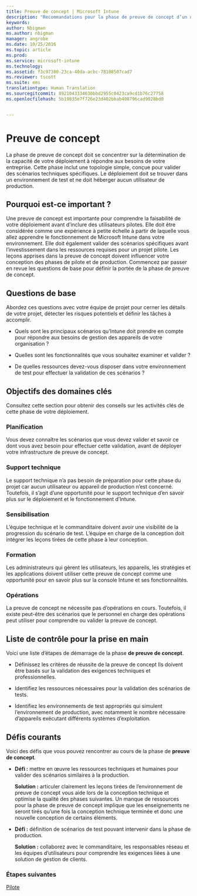 ```yaml
---
title: Preuve de concept | Microsoft Intune
description: "Recommandations pour la phase de preuve de concept d’un déploiement Intune."
keywords: 
author: Nbigman
ms.author: nbigman
manager: angrobe
ms.date: 10/25/2016
ms.topic: article
ms.prod: 
ms.service: microsoft-intune
ms.technology: 
ms.assetid: f3c97380-23ca-40da-acbc-78108507cad7
ms.reviewer: tscott
ms.suite: ems
translationtype: Human Translation
ms.sourcegitcommit: 8921043334630bbd2955c0423ca9cd1b76c27758
ms.openlocfilehash: 5b19835e7f726e23d402bbab408796cad9028bd0


---
```


# Preuve de concept
La phase de preuve de concept doit se concentrer sur la détermination de la capacité de votre déploiement à répondre aux besoins de votre entreprise. Cette phase inclut une topologie simple, conçue pour valider des scénarios techniques spécifiques.  Le déploiement doit se trouver dans un environnement de test et ne doit héberger aucun utilisateur de production.

## Pourquoi est-ce important ?
Une preuve de concept est importante pour comprendre la faisabilité de votre déploiement avant d’inclure des utilisateurs pilotes. Elle doit être considérée comme une expérience à petite échelle à partir de laquelle vous allez apprendre le fonctionnement de Microsoft Intune dans votre environnement. Elle doit également valider des scénarios spécifiques avant l’investissement dans les ressources requises pour un projet pilote. Les leçons apprises dans la preuve de concept doivent influencer votre conception des phases de pilote et de production.
Commencez par passer en revue les questions de base pour définir la portée de la phase de preuve de concept.

## Questions de base
Abordez ces questions avec votre équipe de projet pour cerner les détails de votre projet, détecter les risques potentiels et définir les tâches à accomplir.

-   Quels sont les principaux scénarios qu’Intune doit prendre en compte pour répondre aux besoins de gestion des appareils de votre organisation ?

-   Quelles sont les fonctionnalités que vous souhaitez examiner et valider ?

-   De quelles ressources devez-vous disposer dans votre environnement de test pour effectuer la validation de ces scénarios ?

## Objectifs des domaines clés
Consultez cette section pour obtenir des conseils sur les activités clés de cette phase de votre déploiement.

### Planification
Vous devez connaître les scénarios que vous devez valider et savoir ce dont vous avez besoin pour effectuer cette validation, avant de déployer votre infrastructure de preuve de concept.

### Support technique
Le support technique n’a pas besoin de préparation pour cette phase du projet car aucun utilisateur ou appareil de production n’est concerné. Toutefois, il s’agit d’une opportunité pour le support technique d’en savoir plus sur le déploiement et le fonctionnement d’Intune.

### Sensibilisation
L’équipe technique et le commanditaire doivent avoir une visibilité de la progression du scénario de test. L’équipe en charge de la conception doit intégrer les leçons tirées de cette phase à leur conception.

### Formation
Les administrateurs qui gèrent les utilisateurs, les appareils, les stratégies et les applications doivent utiliser cette preuve de concept comme une opportunité pour en savoir plus sur la console Intune et ses fonctionnalités.

### Opérations
La preuve de concept ne nécessite pas d’opérations en cours. Toutefois, il existe peut-être des scénarios que le personnel en charge des opérations peut utiliser pour comprendre ou valider la preuve de concept.

## Liste de contrôle pour la prise en main
Voici une liste d’étapes de démarrage de la phase **de preuve de concept**.

-   Définissez les critères de réussite de la preuve de concept Ils doivent être basés sur la validation des exigences techniques et professionnelles.

-   Identifiez les ressources nécessaires pour la validation des scénarios de tests.

-   Identifiez les environnements de test appropriés qui simulent l’environnement de production, avec notamment le nombre nécessaire d’appareils exécutant différents systèmes d’exploitation.

## Défis courants
Voici des défis que vous pouvez rencontrer au cours de la phase de **preuve de concept**.

-   **Défi :** mettre en œuvre les ressources techniques et humaines pour valider des scénarios similaires à la production.

    **Solution :** articuler clairement les leçons tirées de l’environnement de preuve de concept vous aide lors de la conception technique et optimise la qualité des phases suivantes. Un manque de ressources pour la phase de preuve de concept implique que les enseignements ne seront tirés qu’une fois la conception technique terminée et donc une nouvelle conception de certains éléments.

-   **Défi :** définition de scénarios de test pouvant intervenir dans la phase de production.

    **Solution :** collaborez avec le commanditaire, les responsables réseau et les équipes d’utilisateurs pour comprendre les exigences liées à une solution de gestion de clients.

### Étapes suivantes
[Pilote](pilot.md)



<!--HONumber=Oct16_HO4-->


